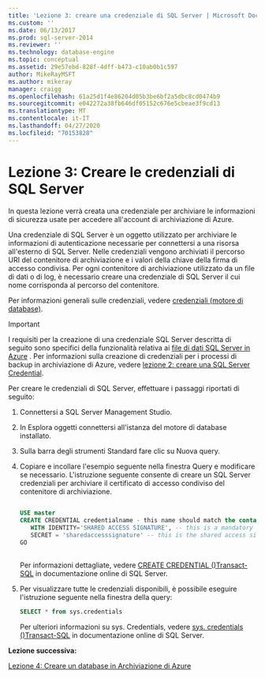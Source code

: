 ```yaml
---
title: 'Lezione 3: creare una credenziale di SQL Server | Microsoft Docs'
ms.custom: ''
ms.date: 06/13/2017
ms.prod: sql-server-2014
ms.reviewer: ''
ms.technology: database-engine
ms.topic: conceptual
ms.assetid: 29e57ebd-828f-4dff-b473-c10ab0b1c597
author: MikeRayMSFT
ms.author: mikeray
manager: craigg
ms.openlocfilehash: 61a25d1f4e86204d05b3be6bf2a5dbc8cd0474b9
ms.sourcegitcommit: e042272a38fb646df05152c676e5cbeae3f9cd13
ms.translationtype: MT
ms.contentlocale: it-IT
ms.lasthandoff: 04/27/2020
ms.locfileid: "70153828"
---
```

# <a name="lesson-3-create-a-sql-server-credential"></a>Lezione 3: Creare le credenziali di SQL Server
  In questa lezione verrà creata una credenziale per archiviare le informazioni di sicurezza usate per accedere all'account di archiviazione di Azure.  
  
 Una credenziale di SQL Server è un oggetto utilizzato per archiviare le informazioni di autenticazione necessarie per connettersi a una risorsa all'esterno di SQL Server. Nelle credenziali vengono archiviati il percorso URI del contenitore di archiviazione e i valori della chiave della firma di accesso condivisa. Per ogni contenitore di archiviazione utilizzato da un file di dati o di log, è necessario creare una credenziale di SQL Server il cui nome corrisponda al percorso del contenitore.  
  
 Per informazioni generali sulle credenziali, vedere [credenziali &#40;motore di database&#41;](security/authentication-access/credentials-database-engine.md).  
  
> [!IMPORTANT]  
>  I requisiti per la creazione di una credenziale SQL Server descritta di seguito sono specifici della funzionalità relativa ai [file di dati SQL Server in Azure](databases/sql-server-data-files-in-microsoft-azure.md) . Per informazioni sulla creazione di credenziali per i processi di backup in archiviazione di Azure, vedere [lezione 2: creare una SQL Server Credential](../tutorials/lesson-2-create-a-sql-server-credential.md).  
  
 Per creare le credenziali di SQL Server, effettuare i passaggi riportati di seguito:  
  
1.  Connettersi a SQL Server Management Studio.  
  
2.  In Esplora oggetti connettersi all'istanza del motore di database installato.  
  
3.  Sulla barra degli strumenti Standard fare clic su Nuova query.  
  
4.  Copiare e incollare l'esempio seguente nella finestra Query e modificare se necessario. L'istruzione seguente consente di creare un SQL Server credenziali per archiviare il certificato di accesso condiviso del contenitore di archiviazione.  
  
    ```sql  
  
    USE master  
    CREATE CREDENTIAL credentialname - this name should match the container path and it must start with https.   
       WITH IDENTITY='SHARED ACCESS SIGNATURE', -- this is a mandatory string and do not change it.   
       SECRET = 'sharedaccesssignature' -- this is the shared access signature key that you obtained in Lesson 2.   
    GO  
  
    ```  
  
     Per informazioni dettagliate, vedere [CREATE CREDENTIAL &#40;&#41;Transact-SQL](/sql/t-sql/statements/create-credential-transact-sql) in documentazione online di SQL Server.  
  
5.  Per visualizzare tutte le credenziali disponibili, è possibile eseguire l'istruzione seguente nella finestra della query:  
  
    ```sql  
    SELECT * from sys.credentials  
    ```  
  
     Per ulteriori informazioni su sys. Credentials, vedere [sys. credentials &#40;&#41;Transact-SQL](/sql/relational-databases/system-catalog-views/sys-credentials-transact-sql) in documentazione online di SQL Server.  
  
 **Lezione successiva:**  
  
 [Lezione 4: Creare un database in Archiviazione di Azure](lesson-3-database-backup-to-url.md)  
  
  
